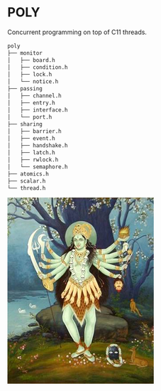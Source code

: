 # POLY

Concurrent programming on top of C11 threads.

```
poly
├── monitor
│   ├── board.h
│   ├── condition.h
│   ├── lock.h
│   └── notice.h
├── passing
│   ├── channel.h
│   ├── entry.h
│   ├── interface.h
│   └── port.h
├── sharing
│   ├── barrier.h
│   ├── event.h
│   ├── handshake.h
│   ├── latch.h
│   ├── rwlock.h
│   └── semaphore.h
├── atomics.h
├── scalar.h
└── thread.h
```

![Tara Goddess](assets/tara.jpg)

